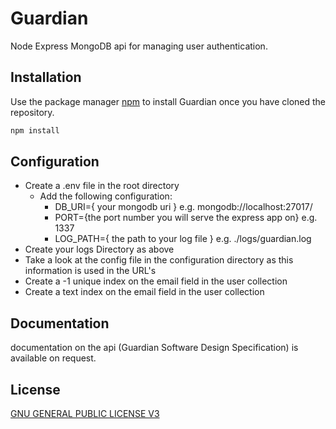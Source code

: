 # Guardian
Node Express MongoDB api for managing user authentication.

## Installation

Use the package manager [npm](https://github.com/mattcole75/auth) to install Guardian once you have cloned the repository.

```bash
npm install
```
## Configuration
 - Create a .env file in the root directory
    - Add the following configuration:
        - DB_URI={ your mongodb uri } e.g. mongodb://localhost:27017/
        - PORT={the port number you will serve the express app on} e.g. 1337
        - LOG_PATH={ the path to your log file } e.g. ./logs/guardian.log
- Create your logs Directory as above
- Take a look at the config file in the configuration directory as this information is used in the URL's
- Create a -1 unique index on the email field in the user collection
- Create a text index on the email field in the user collection

## Documentation
documentation on the api (Guardian Software Design Specification) is available on request.

## License
[GNU GENERAL PUBLIC LICENSE V3](https://www.gnu.org/licenses/gpl-3.0.en.html)